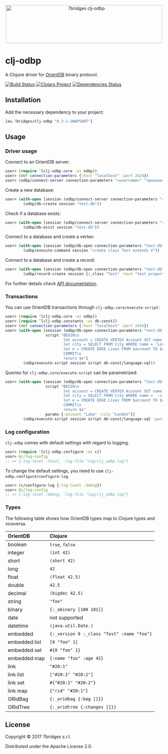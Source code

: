 <p align="center">
<a href="https://7bridges.eu" title="7bridges.eu s.r.l.">
<img src="https://7bridges.eu/img/logo-inline.png" alt="7bridges clj-odbp"
width="500px" height="122px"/></a>
</p>

# clj-odbp

A Clojure driver for [OrientDB](http://orientdb.com/orientdb/) binary protocol.

[![Build Status](https://travis-ci.org/7bridges-eu/clj-odbp.svg?branch=master)](https://travis-ci.org/7bridges-eu/clj-odbp) [![Clojars Project](https://img.shields.io/clojars/v/eu.7bridges/clj-odbp.svg)](https://clojars.org/eu.7bridges/clj-odbp) [![Dependencies Status](https://versions.deps.co/7bridges-eu/clj-odbp/status.svg)](https://versions.deps.co/7bridges-eu/clj-odbp)

## Installation

Add the necessary dependency to your project:

``` clojure
[eu.7bridges/clj-odbp "0.3.1-SNAPSHOT"]
```

## Usage

### Driver usage

Connect to an OrientDB server:

``` clojure
user> (require '[clj-odbp.core :as odbp])
user> (def connection-parameters {:host "localhost" :port 2424})
user> (odbp/connect-server connection-parameters "<username>" "<password>")
```

Create a new database:

``` clojure
user> (with-open [session (odbp/connect-server connection-parameters "<username>" "<password>")]
        (odbp/db-create session "test-db"))
```

Check if a database exists:

``` clojure
user> (with-open [session (odbp/connect-server connection-parameters "<username>" "<password>")]
        (odbp/db-exist session "test-db"))
```

Connect to a database and create a vertex:

``` clojure
user> (with-open [session (odbp/db-open connection-parameters "test-db" "<username>" "<password>")]
        (odbp/execute-command session "create class Test extends V"))
```

Connect to a database and create a record:

``` clojure
user> (with-open [session (odbp/db-open connection-parameters "test-db" "<username>" "<password>")]
        (odbp/record-create session {:_class "Test" :text "test property"}))
```

For further details check [API documentation](https://7bridges-eu.github.io/clj-odbp/).

### Transactions

You can use OrientDB transactions through `clj-odbp.core/execute-script`:

``` clojure
user> (require '[clj-odbp.core :as odbp])
user> (require ’[clj-odbp.constants :as db-const])
user> (def connection-parameters {:host "localhost" :port 2424})
user> (with-open [session (odbp/db-open connection-parameters "test-db" "<username>" "<password>")
                  script "BEGIN\n
                          let account = CREATE VERTEX Account SET name = 'Luke'\n
                          let city = SELECT FROM City WHERE name = 'London' LOCK RECORD\n
                          let e = CREATE EDGE Lives FROM $account TO $city\n
                          COMMIT\n
                          return $e"]
        (odbp/execute-script session script db-const/language-sql))
```

Queries for `clj-odbp.core/execute-script` can be parametrized:

``` clojure
user> (with-open [session (odbp/db-open connection-parameters "test-db" "<username>" "<password>")
                  script "BEGIN\n
                          let account = CREATE VERTEX Account SET name = :account\n
                          let city = SELECT FROM City WHERE name =  :city LOCK RECORD\n
                          let e = CREATE EDGE Lives FROM $account TO $city\n
                          COMMIT\n
                          return $e"
                  params {:account "Luke" :city "London"}]
        (odbp/execute-script session script db-const/language-sql :params params))
```

### Log configuration

`clj-odbp` comes with default settings with regard to logging.

``` clojure
user> (require '[clj-odbp.configure :as c])
user> @c/log-config
;; => {:log-level :fatal, :log-file "log/clj_odbp.log"}
```

To change the default settings, you need to use
`clj-odbp.configure/configure-log`.

``` clojure
user> (c/configure-log {:log-level :debug})
user> @c/log-config
;; => {:log-level :debug, :log-file "log/clj_odbp.log"}
```

### Types

The following table shows how OrientDB types map to Clojure types and viceversa.

| OrientDB      | Clojure                                                     |
| :----         | :----                                                       |
| boolean       | `true`, `false`                                             |
| integer       | `(int 42)`                                                  |
| short         | `(short 42)`                                                |
| long          | `42`                                                        |
| float         | `(float 42.5)`                                              |
| double        | `42.5`                                                      |
| decimal       | `(bigdec 42.5)`                                             |
| string        | `"foo"`                                                     |
| binary        | `{:_obinary [100 101]}`                                     |
| date          | not supported                                               |
| datetime      | `(java.util.Date.)`                                         |
| embedded      | `{:_version 0 :_class "Test" :name "foo"}`                  |
| embedded list | `[0 "foo" 1]`                                               |
| embedded set  | `#{0 "foo" 1}`                                              |
| embedded map  | `{:name "foo" :age 42}`                                     |
| link          | `"#20:1"`                                                   |
| link list     | `["#20:1" "#20:2"]`                                         |
| link set      | `#{"#20:1" "#20:2"}`                                        |
| link map      | `{"rid" "#20:1"}`                                           |
| ORidBag       | `{:_oridbag {:bag []}}`                                     |
| ORidTree      | `{:_oridtree {:changes []}}`                                |

## License

Copyright © 2017 7bridges s.r.l.

Distributed under the Apache License 2.0.
